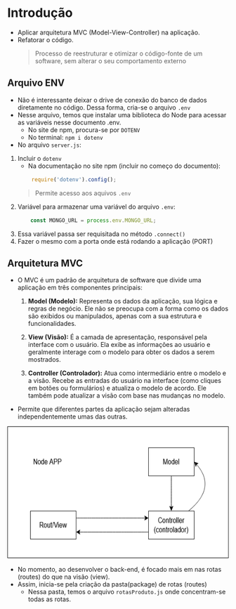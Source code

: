 # Introdução
- Aplicar arquitetura MVC (Model-View-Controller) na aplicação.
- Refatorar o código.
    > Processo de reestruturar e otimizar o código-fonte de um software, sem alterar o seu comportamento externo

## Arquivo ENV
- Não é interessante deixar o drive de conexão do banco de dados diretamente no código. Dessa forma, cria-se o arquivo `.env`
- Nesse arquivo, temos que instalar uma biblioteca do Node para acessar as variáveis nesse documento .env.
    - No site de npm, procura-se por `DOTENV`
    - No terminal: `npm i dotenv`
- No arquivo `server.js`:
1. Incluir o `dotenv`
    - Na documentação no site npm (incluir no começo do documento):
        ~~~javascript
         require('dotenv').config();
        ~~~
    > Permite acesso aos aquivos `.env`
2. Variável para armazenar uma variável do arquivo `.env`:
    ~~~javascript
        const MONGO_URL = process.env.MONGO_URL;
    ~~~
3. Essa variável passa ser requisitada no método `.connect()`
4. Fazer o mesmo com a porta onde está rodando a aplicação (PORT)

## Arquitetura MVC
- O MVC é um padrão de arquitetura de software que divide uma aplicação em três componentes principais:
    1. **Model (Modelo):** Representa os dados da aplicação, sua lógica e regras de negócio. Ele não se preocupa com a forma como os dados são exibidos ou manipulados, apenas com a sua estrutura e funcionalidades.

    2. **View (Visão):** É a camada de apresentação, responsável pela interface com o usuário. Ela exibe as informações ao usuário e geralmente interage com o modelo para obter os dados a serem mostrados.

    3. **Controller (Controlador):** Atua como intermediário entre o modelo e a visão. Recebe as entradas do usuário na interface (como cliques em botões ou formulários) e atualiza o modelo de acordo. Ele também pode atualizar a visão com base nas mudanças no modelo.
 
- Permite que diferentes partes da aplicação sejam alteradas independentemente umas das outras.

<img height="300" width="550" src="../img-estudo/mvc.png">

- No momento, ao desenvolver o back-end, é focado mais em nas rotas (routes) do que na visão (view).
- Assim, inicia-se pela criação da pasta(package) de rotas (routes)
    - Nessa pasta, temos o arquivo `rotasProduto.js` onde concentram-se todas as rotas.